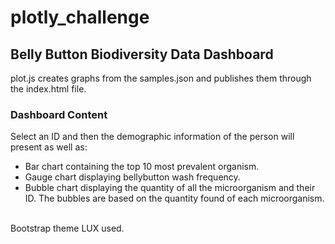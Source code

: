 # plotly_challenge

## Belly Button Biodiversity Data Dashboard
plot.js creates graphs from the samples.json and publishes them through the index.html file.

### Dashboard Content
Select an ID and then the demographic information of the person will present as well as:
- Bar chart containing the top 10 most prevalent organism.
- Gauge chart displaying bellybutton wash frequency.
- Bubble chart displaying the quantity of all the microorganism and their ID. The bubbles are based on the quantity found of each microorganism.

</br>
Bootstrap theme LUX used.